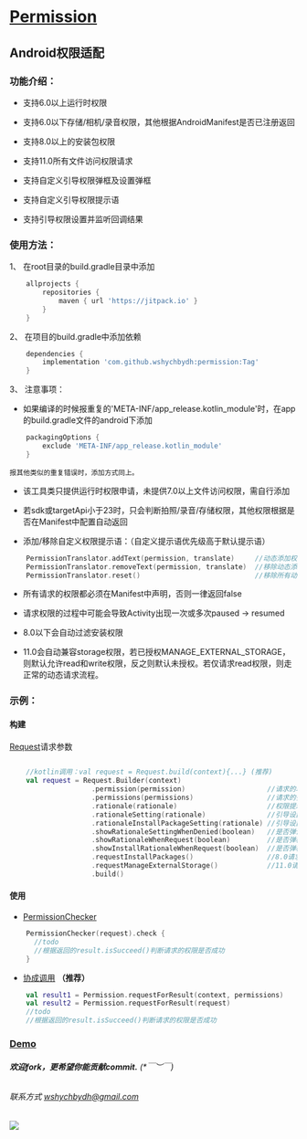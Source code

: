 # [Permission](https://github.com/wshychbydh/permission)

## Android权限适配

### 功能介绍：

* 支持6.0以上运行时权限

* 支持6.0以下存储/相机/录音权限，其他根据AndroidManifest是否已注册返回

* 支持8.0以上的安装包权限

* 支持11.0所有文件访问权限请求

* 支持自定义引导权限弹框及设置弹框

* 支持自定义引导权限提示语

* 支持引导权限设置并监听回调结果

### 使用方法：

1、 在root目录的build.gradle目录中添加
```groovy
    allprojects {
        repositories {
            maven { url 'https://jitpack.io' }
        }
    }
```

2、 在项目的build.gradle中添加依赖
```groovy
    dependencies {
        implementation 'com.github.wshychbydh:permission:Tag'
    }
```

3、 注意事项：

  - 如果编译的时候报重复的'META-INF/app_release.kotlin_module'时，在app的build.gradle文件的android下添加
```groovy
    packagingOptions {
        exclude 'META-INF/app_release.kotlin_module'
    }
``` 
    报其他类似的重复错误时，添加方式同上。

  - 该工具类只提供运行时权限申请，未提供7.0以上文件访问权限，需自行添加

  - 若sdk或targetApi小于23时，只会判断拍照/录音/存储权限，其他权限根据是否在Manifest中配置自动返回

  - 添加/移除自定义权限提示语：（自定义提示语优先级高于默认提示语）

```kotlin
    PermissionTranslator.addText(permission, translate)     //动态添加权限(permission)对应的提示语(translate)
    PermissionTranslator.removeText(permission, translate)  //移除动态添加的权限(permission)对应的提示语(translate)
    PermissionTranslator.reset()                            //移除所有动态添加的权限
```

  - 所有请求的权限都必须在Manifest中声明，否则一律返回false

  - 请求权限的过程中可能会导致Activity出现一次或多次paused -> resumed

  - 8.0以下会自动过滤安装权限
  
  - 11.0会自动兼容storage权限，若已授权MANAGE_EXTERNAL_STORAGE，则默认允许read和write权限，反之则默认未授权。若仅请求read权限，则走正常的动态请求流程。

### 示例：

#### 构建
  [Request](app/src/main/java/com/eye/cool/permission/checker/Request.kt)请求参数
```kotlin
    
    //kotlin调用：val request = Request.build(context){...} (推荐)
    val request = Request.Builder(context)
                    .permission(permission)                    //请求的单个权限
                    .permissions(permissions)                  //请求的多个权限
                    .rationale(rationale)                      //权限提示弹框（可选）
                    .rationaleSetting(rationale)               //引导设置弹框（可选）
                    .rationaleInstallPackageSetting(rationale) //引导设置安装未知来源应用弹框（可选）
                    .showRationaleSettingWhenDenied(boolean)   //是否弹设置框去引导授权（默认true）
                    .showRationaleWhenRequest(boolean)         //是否弹框提示需要动态申请的权限（默认false）
                    .showInstallRationaleWhenRequest(boolean)  //是否弹框提示安装APK需要申请的权限（默认false）
                    .requestInstallPackages()                  //8.0请求安装包权限（默认不请求），注：11.0会重启应用(系统原因)
                    .requestManageExternalStorage()            //11.0请求文件所有访问权限（默认不请求）
                    .build()
```

#### 使用

* [PermissionChecker](app/src/main/java/com/eye/cool/permission/PermissionChecker.kt)
```kotlin
    PermissionChecker(request).check {
      //todo
      //根据返回的result.isSucceed()判断请求的权限是否成功
    }
```

* [协成调用](app/src/main/java/com/eye/cool/permission/extend/Permission) **（推荐）**
```kotlin
    val result1 = Permission.requestForResult(context, permissions)
    val result2 = Permission.requestForResult(request)
    //todo
    //根据返回的result.isSucceed()判断请求的权限是否成功
```


### **[Demo](https://github.com/wshychbydh/SampleDemo)**  
    
###### **欢迎fork，更希望你能贡献commit.** (*￣︶￣)    

###### 联系方式 wshychbydh@gmail.com

[![](https://jitpack.io/v/wshychbydh/Permission.svg)](https://jitpack.io/#wshychbydh/Permission)
